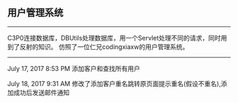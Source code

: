 ## 用户管理系统

_ _ _
C3P0连接数据库，DBUtils处理数据库，用一个Servlet处理不同的请求，同时用到了反射的知识。
仿照了一位仁兄codingxiaxw的用户管理系统。
_ _ _

July 17, 2017 8:53 PM
添加客户和查找所有用户

July 18, 2017 9:31 AM
修改了添加客户重名跳转原页面提示重名(假设不重名),添加成功后发送邮件通知

